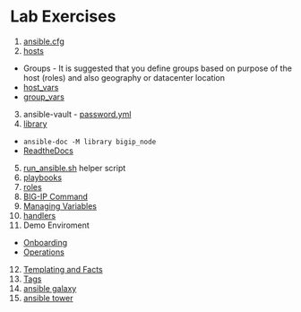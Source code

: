 # Lab Exercises

1. [ansible.cfg](../ansible.cfg)
2. [hosts](../hosts)
  * Groups - It is suggested that you define groups based on purpose of the host (roles) and also geography or datacenter location
  * [host_vars](../host_vars)
  * [group_vars](../group_vars)
3. ansible-vault - [password.yml](../password.yml)
4. [library](../library)
  * ``` ansible-doc -M library bigip_node ```
  * [ReadtheDocs](https://f5-ansible.readthedocs.io/en/devel/modules/list_of_all_modules.html)
5. [run_ansible.sh](../run_ansible.sh) helper script
6. [playbooks](../playbooks)
7. [roles](../roles)
8. [BIG-IP Command](../roles/bigip_command)
9. [Managing Variables](../roles/variables)
10. [handlers](../roles/handlers)
11. Demo Enviroment
  * [Onboarding](../roles/onboarding)
  * [Operations](../roles/operations)
12. [Templating and Facts](../roles/custom_facts)
13. [Tags](../roles/tags)
14. [ansible galaxy](https://galaxy.ansible.com/)
15. [ansible tower](https://www.ansible.com/tower)
